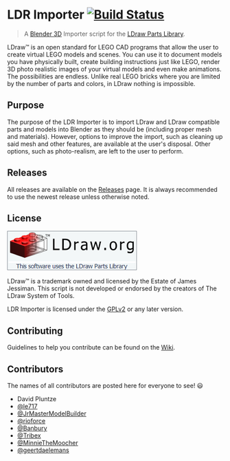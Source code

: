 # LDR Importer [![Build Status](https://travis-ci.org/le717/LDR-Importer.svg?branch=master)](https://travis-ci.org/le717/LDR-Importer) #

> A [Blender 3D](http://www.blender.org) Importer script for the [LDraw Parts Library](http://www.ldraw.org).

LDraw&trade; is an open standard for LEGO CAD programs that allow the user to create virtual LEGO models and scenes. You can use it to document models
you have physically built, create building instructions just like LEGO, render 3D photo realistic images of your virtual models and even make animations.
The possibilities are endless. Unlike real LEGO bricks where you are limited by the number of parts and colors, in LDraw nothing is impossible.

## Purpose ##
The purpose of the LDR Importer is to import LDraw and LDraw compatible parts and models into Blender as they should be (including proper mesh and materials). However, options to improve the import, such as cleaning up said mesh and other features, are available at the user's disposal. Other options, such as photo-realism, are left to the user to perform.

## Releases ##
All releases are available on the [Releases](https://github.com/le717/LDR-Importer/releases) page. It is always recommended to use the newest release unless otherwise noted.

## License ##
[![LDraw logo](Documentation/Official_LDraw_Logo.png)](http://www.ldraw.org/)

LDraw&trade; is a trademark owned and licensed by the Estate of James Jessiman. This script is not developed or endorsed by the creators of The LDraw System of Tools.

LDR Importer is licensed under the [GPLv2](http://www.gnu.org/licenses/gpl-2.0.html) or any later version.

## Contributing ##
Guidelines to help you contribute can be found on the [Wiki](https://github.com/le717/LDR-Importer/wiki).

## Contributors ##
The names of all contributors are posted here for everyone to see! :smiley:

* David Pluntze
* [@le717](https://github.com/le717)
* [@JrMasterModelBuilder](https://github.com/JrMasterModelBuilder)
* [@rioforce](https://github.com/rioforce)
* [@Banbury](https://github.com/Banbury)
* [@Tribex](https://github.com/Tribex)
* [@MinnieTheMoocher](https://github.com/MinnieTheMoocher)
* [@geertdaelemans](https://github.com/geertdaelemans)
